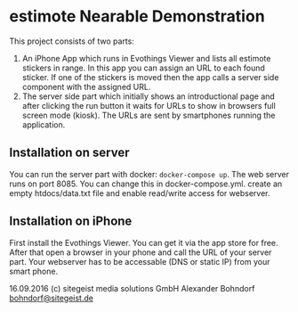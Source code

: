 # estimote Nearable Demonstration

This project consists of two parts:

1. An iPhone App which runs in Evothings Viewer and lists all estimote stickers in range.
   In this app you can assign an URL to each found sticker.
   If one of the stickers is moved then the app calls a server side component with the
   assigned URL.
2. The server side part which initially shows an introductional page and after clicking the
   run button it waits for URLs to show in browsers full screen mode (kiosk).
   The URLs are sent by smartphones running the application.

## Installation on server

You can run the server part with docker: ```docker-compose up```.
The web server runs on port 8085. You can change this in docker-compose.yml.
create an empty htdocs/data.txt file and enable read/write access for webserver.

## Installation on iPhone

First install the Evothings Viewer. You can get it via the app store for free.
After that open a browser in your phone and call the URL of your server part. Your webserver has to be
accessable (DNS or static IP) from your smart phone.

16.09.2016
(c) sitegeist media solutions GmbH
Alexander Bohndorf <bohndorf@sitegeist.de>
